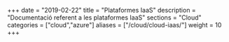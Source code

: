+++
date        = "2019-02-22"
title       = "Plataformes IaaS"
description = "Documentació referent a les plataformes IaaS"
sections    = "Cloud"
categories  = ["cloud","azure"]
aliases     = ["/cloud/cloud-iaas/"]
weight		= 10
+++

